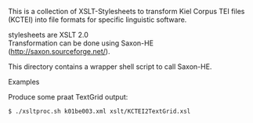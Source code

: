 
This is a collection of XSLT-Stylesheets to transform Kiel Corpus TEI
files (KCTEI) into file formats for specific linguistic software.

stylesheets are XSLT 2.0  
Transformation can be done using Saxon-HE (http://saxon.sourceforge.net/).

This directory contains a wrapper shell script to call Saxon-HE.

Examples

Produce some praat TextGrid output:
```
$ ./xsltproc.sh k01be003.xml xslt/KCTEI2TextGrid.xsl
```

